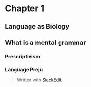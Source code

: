
# Chapter 1

## Language as Biology

## What is a mental grammar

### Prescriptivism
### Language Preju

> Written with [StackEdit](https://stackedit.io/).
<!--stackedit_data:
eyJoaXN0b3J5IjpbMTkyNjEwODYwNV19
-->